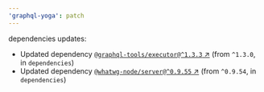 ```yaml
---
'graphql-yoga': patch
---
```

dependencies updates:
  - Updated dependency [`@graphql-tools/executor@^1.3.3`
    ↗︎](https://www.npmjs.com/package/@graphql-tools/executor/v/1.3.3) (from `^1.3.0`, in
    `dependencies`)
  - Updated dependency [`@whatwg-node/server@^0.9.55`
    ↗︎](https://www.npmjs.com/package/@whatwg-node/server/v/0.9.55) (from `^0.9.54`, in
    `dependencies`)
